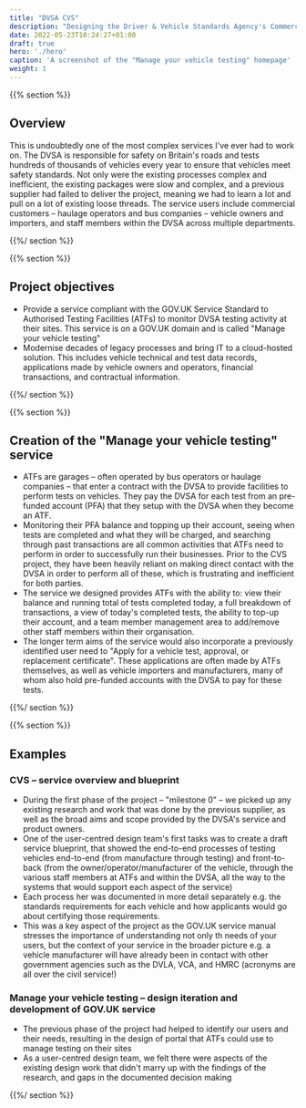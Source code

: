 ```yaml
---
title: "DVSA CVS"
description: "Designing the Driver & Vehicle Standards Agency's Commercial Vehicle Service"
date: 2022-05-23T10:24:27+01:00
draft: true
hero: './hero'
caption: 'A screenshot of the "Manage your vehicle testing" homepage'
weight: 1
---
```


{{% section %}}

## Overview

This is undoubtedly one of the most complex services I've ever had to work on. The DVSA is responsible for safety on Britain's roads and tests hundreds of thousands of vehicles every year to ensure that vehicles meet safety standards. Not only were the existing processes complex and inefficient, the existing packages were slow and complex, and a previous supplier had failed to deliver the project, meaning we had to learn a lot and pull on a lot of existing loose threads. The service users include commercial customers – haulage operators and bus companies – vehicle owners and importers, and staff members within the DVSA across multiple departments.

{{%/ section %}}

{{% section %}}

## Project objectives

* Provide a service compliant with the GOV.UK Service Standard to Authorised Testing Facilities (ATFs) to monitor DVSA testing activity at their sites. This service is on a GOV.UK domain and is called "Manage your vehicle testing"
* Modernise decades of legacy processes and bring IT to a cloud-hosted solution. This includes vehicle technical and test data records, applications made by vehicle owners and operators, financial transactions, and contractual information.

{{%/ section %}}

{{% section %}}

## Creation of the "Manage your vehicle testing" service

* ATFs are garages – often operated by bus operators or haulage companies – that enter a contract with the DVSA to provide facilities to perform tests on vehicles. They pay the DVSA for each test from an pre-funded account (PFA) that they setup with the DVSA when they become an ATF.
* Monitoring their PFA balance and topping up their account, seeing when tests are completed and what they will be charged, and searching through past transactions are all common activities that ATFs need to perform in order to successfully run their businesses. Prior to the CVS project, they have been heavily reliant on making direct contact with the DVSA in order to perform all of these, which is frustrating and inefficient for both parties.
* The service we designed provides ATFs with the ability to: view their balance and running total of tests completed today, a full breakdown of transactions, a view of today's completed tests, the ability to top-up their account, and a team member management area to add/remove other staff members within their organisation.
* The longer term aims of the service would also incorporate a previously identified user need to "Apply for a vehicle test, approval, or replacement certificate". These applications are often made by ATFs themselves, as well as vehicle importers and manufacturers, many of whom also hold pre-funded accounts with the DVSA to pay for these tests.

{{%/ section %}}

{{% section %}}

## Examples

### CVS – service overview and blueprint

* During the first phase of the project – "milestone 0" – we picked up any existing research and work that was done by the previous supplier, as well as the broad aims and scope provided by the DVSA's service and product owners.
* One of the user-centred design team's first tasks was to create a draft service blueprint, that showed the end-to-end processes of testing vehicles end-to-end (from manufacture through testing) and front-to-back (from the owner/operator/manufacturer of the vehicle, through the various staff members at ATFs and within the DVSA, all the way to the systems that would support each aspect of the service)
* Each process her was documented in more detail separately e.g. the standards requirements for each vehicle and how applicants would go about certifying those requirements.
* This was a key aspect of the project as the GOV.UK service manual stresses the importance of understanding not only th needs of your users, but the context of your service in the broader picture e.g. a vehicle manufacturer will have already been in contact with other government agencies such as the DVLA, VCA, and HMRC (acronyms are all over the civil service!)

### Manage your vehicle testing – design iteration and development of GOV.UK service

* The previous phase of the project had helped to identify our users and their needs, resulting in the design of portal that ATFs could use to manage testing on their sites
* As a user-centred design team, we felt there were aspects of the existing design work that didn't marry up with the findings of the research, and gaps in the documented decision making

{{%/ section %}}
